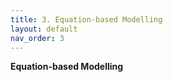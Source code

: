```yaml
---
title: 3. Equation-based Modelling
layout: default
nav_order: 3
---
```


**Equation-based Modelling**